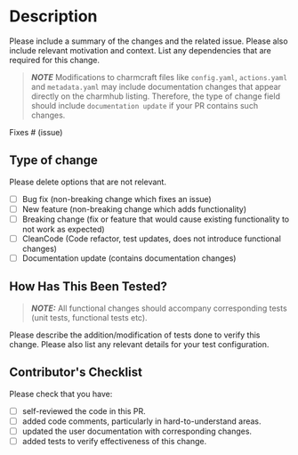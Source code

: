 # Description

Please include a summary of the changes and the related issue. Please also include relevant motivation and context. List any dependencies that are required for this change.

> **_NOTE_** Modifications to charmcraft files like `config.yaml`, `actions.yaml` and `metadata.yaml` may include documentation changes that appear directly on the charmhub listing. Therefore, the type of change field should include `documentation update` if your PR contains such changes.

Fixes # (issue)

## Type of change

Please delete options that are not relevant.

- [ ] Bug fix (non-breaking change which fixes an issue)
- [ ] New feature (non-breaking change which adds functionality)
- [ ] Breaking change (fix or feature that would cause existing functionality to not work as expected)
- [ ] CleanCode (Code refactor, test updates, does not introduce functional changes)
- [ ] Documentation update (contains documentation changes)

## How Has This Been Tested?

> **_NOTE:_** All functional changes should accompany corresponding tests (unit tests, functional tests etc).

Please describe the addition/modification of tests done to verify this change. Please also list any relevant details for your test configuration.

## Contributor's Checklist

Please check that you have:

- [ ] self-reviewed the code in this PR.
- [ ] added code comments, particularly in hard-to-understand areas.
- [ ] updated the user documentation with corresponding changes.
- [ ] added tests to verify effectiveness of this change.

